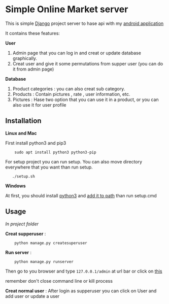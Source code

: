 Simple Online Market server
===========================

This is simple [Django](https://www.djangoproject.com/) project server to hase api with
my [android application](https://github.com/rbehzad/onlineMarket-project.git)

It contains these features:

**User**

1. Admin page that you can log in and creat or update database graphically.
1. Creat user and give it some permutations from supper user (you can do it from admin page)

**Database**

1. Product categories : you can also creat sub category.
1. Products : Contain pictures , rate , user information, etc.
1. Pictures : Hase two option that you can use it in a product, or you can also use it for user profile

Installation
------------
**Linux and Mac**

First install python3 and pip3

```angular2html
    sudo apt install python3 python3-pip
```

For setup project you can run setup. You can also move directory everywhere that you want than run setup.

```angular2html
   ./setup.sh
```

**Windows**

At first, you should install [python3](https://www.python.org/downloads/)
and [add it to path](https://geek-university.com/python/add-python-to-the-windows-path/)
than run setup.cmd


Usage
-----
*In project folder*


**Creat supperuser** : 
```angular2html
    python manage.py createsuperuser
```

**Run server** :
```angular2html
    python manage.py runserver
```
Then go to you browser and type `127.0.0.1/admin` at url bar or click on [this](http://127.0.0.1:8000/admin)

remember don't close command line or kill process


**Creat normal user** : After login as supperuser you can click on User and add user or update a user 
